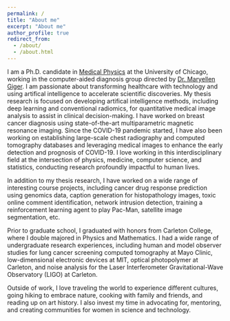 ```yaml
---
permalink: /
title: "About me"
excerpt: "About me"
author_profile: true
redirect_from: 
  - /about/
  - /about.html
---
```


I am a Ph.D. candidate in [Medical Physics](https://medphys.uchicago.edu) at the University of Chicago, working in the computer-aided diagnosis group directed by [Dr. Maryellen Giger](https://radiology.uchicago.edu/faculty/maryellen-l-giger-phd). I am passionate about transforming healthcare with technology and using artifical intelligence to accelerate scientific discoveries. My thesis research is focused on developing artifical intelligence methods, including deep learning and conventional radiomics, for quantitative medical image analysis to assist in clinical decision-making. I have worked on breast cancer diagnosis using state-of-the-art multiparametric magnetic resonance imaging. Since the COVID-19 pandemic started, I have also been working on establishing large-scale chest radiography and computed tomography databases and leveraging medical images to enhance the early detection and prognosis of COVID-19. I love working in this interdisciplinary field at the intersection of physics, medicine, computer science, and statistics, conducting research profoundly impactful to human lives. 

In addition to my thesis research, I have worked on a wide range of interesting course projects, including cancer drug response prediction using genomics data, caption generation for histopathology images, toxic online comment identification, network intrusion detection, training a reinforcement learning agent to play Pac-Man, satellite image segmentation, etc.

Prior to graduate school, I graduated with honors from Carleton College, where I double majored in Physics and Mathematics. I had a wide range of undergraduate research experiences, including human and model observer studies for lung cancer screening computed tomography at Mayo Clinic, low-dimensional electronic devices at MIT, optical photopolymer at Carleton, and noise analysis for the Laser Interferometer Gravitational-Wave Observatory (LIGO) at Carleton.

Outside of work, I love traveling the world to experience different cultures, going hiking to embrace nature, cooking with family and friends, and reading up on art history. I also invest my time in advocating for, mentoring, and creating communities for women in science and technology.
